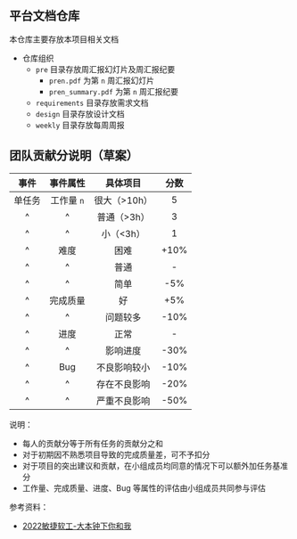 

## 平台文档仓库

本仓库主要存放本项目相关文档

- 仓库组织
    - `pre` 目录存放周汇报幻灯片及周汇报纪要
        - `pren.pdf` 为第 `n` 周汇报幻灯片
        - `pren_summary.pdf` 为第 `n` 周汇报纪要
    - `requirements` 目录存放需求文档
    - `design` 目录存放设计文档
    - `weekly` 目录存放每周周报

## 团队贡献分说明（草案）

|  事件  |  事件属性  |   具体项目   | 分数  |
| :----: | :--------: | :----------: | :---: |
| 单任务 | 工作量 `n` | 很大（>10h） |   5   |
|   ^    |     ^      | 普通（>3h）  |   3   |
|   ^    |     ^      |  小（<3h）   |   1   |
|   ^    |    难度    |     困难     | +10%  |
|   ^    |     ^      |     普通     |   -   |
|   ^    |     ^      |     简单     |  -5%  |
|   ^    |  完成质量  |      好      | +5%  |
|   ^    |     ^      |  问题较多  | -10%  |
|   ^    |    进度    |     正常     |   -   |
|   ^    |     ^      |   影响进度   | -30%  |
|   ^    |    Bug     | 不良影响较小 | -10%  |
|   ^    |     ^      | 存在不良影响 | -20%  |
|   ^    |     ^      | 严重不良影响 | -50%  |

说明：
- 每人的贡献分等于所有任务的贡献分之和
- 对于初期因不熟悉项目导致的完成质量差，可不予扣分
- 对于项目的突出建议和贡献，在小组成员均同意的情况下可以额外加任务基准分
- 工作量、完成质量、进度、Bug 等属性的评估由小组成员共同参与评估

参考资料：
- [2022敏捷软工-大本钟下你和我](https://www.cnblogs.com/it-was-you-and-me/p/16150552.html)